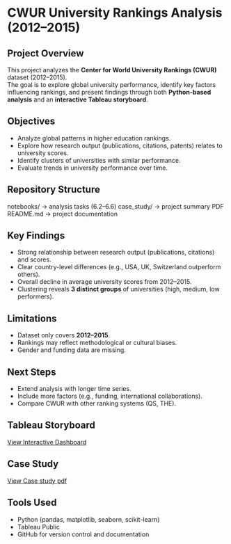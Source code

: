 # CWUR University Rankings Analysis (2012–2015)

## Project Overview
This project analyzes the **Center for World University Rankings (CWUR)** dataset (2012–2015).  
The goal is to explore global university performance, identify key factors influencing rankings, and present findings through both **Python-based analysis** and an **interactive Tableau storyboard**.  

## Objectives
- Analyze global patterns in higher education rankings.  
- Explore how research output (publications, citations, patents) relates to university scores.  
- Identify clusters of universities with similar performance.  
- Evaluate trends in university performance over time.  

## Repository Structure
notebooks/ → analysis tasks (6.2–6.6)
case_study/ → project summary PDF
README.md → project documentation

## Key Findings
- Strong relationship between research output (publications, citations) and scores.  
- Clear country-level differences (e.g., USA, UK, Switzerland outperform others).  
- Overall decline in average university scores from 2012–2015.  
- Clustering reveals **3 distinct groups** of universities (high, medium, low performers).  

## Limitations
- Dataset only covers **2012–2015**.  
- Rankings may reflect methodological or cultural biases.  
- Gender and funding data are missing.  

## Next Steps
- Extend analysis with longer time series.  
- Include more factors (e.g., funding, international collaborations).  
- Compare CWUR with other ranking systems (QS, THE).  

## Tableau Storyboard
[View Interactive Dashboard](https://public.tableau.com/views/CWURUniversityRankingsAnalysis20122015/ProjectOverview?:language=en-US&:sid=&:redirect=auth&:display_count=n&:origin=viz_share_link)

## Case Study
[View Case study pdf](https://www.dropbox.com/scl/fi/l6d5k3jyja5euzac1jaui/Case-Study_World-University-Rankings-Analysis.pdf?rlkey=6qxsoiw5tyly0kov776sz8eid&st=375pxlpr&dl=0)

## Tools Used
- Python (pandas, matplotlib, seaborn, scikit-learn)  
- Tableau Public  
- GitHub for version control and documentation  
